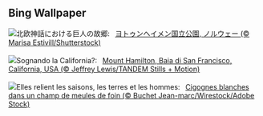 ## Bing Wallpaper
![](https://www.bing.com/th?id=OHR.JotunheimenPark_JA-JP7956990214_UHD.jpg&w=1000)北欧神話における巨人の故郷:&nbsp;&ensp;[ヨトゥンヘイメン国立公園, ノルウェー (© Marisa Estivill/Shutterstock)](https://www.bing.com/th?id=OHR.JotunheimenPark_JA-JP7956990214_UHD.jpg)
<br><br/>
![](https://www.bing.com/th?id=OHR.MountHamilton_IT-IT9272623470_UHD.jpg&w=1000)Sognando la California?:&nbsp;&ensp;[Mount Hamilton, Baia di San Francisco, California, USA (© Jeffrey Lewis/TANDEM Stills + Motion)](https://www.bing.com/th?id=OHR.MountHamilton_IT-IT9272623470_UHD.jpg)
<br><br/>
![](https://www.bing.com/th?id=OHR.StorksMeadow_FR-FR7891953780_UHD.jpg&w=1000)Elles relient les saisons, les terres et les hommes:&nbsp;&ensp;[Cigognes blanches dans un champ de meules de foin (© Buchet Jean-marc/Wirestock/Adobe Stock)](https://www.bing.com/th?id=OHR.StorksMeadow_FR-FR7891953780_UHD.jpg)
<br><br/>
